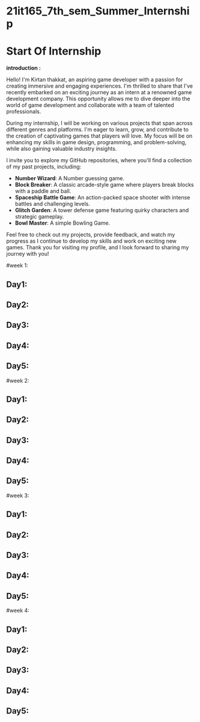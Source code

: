 # 21it165_7th_sem_Summer_Internship

# Start Of Internship
**introduction :** 

Hello! I'm Kirtan thakkat, an aspiring game developer with a passion for creating immersive and engaging experiences. I'm thrilled to share that I've recently embarked on an exciting journey as an intern at a renowned game development company. This opportunity allows me to dive deeper into the world of game development and collaborate with a team of talented professionals.

During my internship, I will be working on various projects that span across different genres and platforms. I'm eager to learn, grow, and contribute to the creation of captivating games that players will love. My focus will be on enhancing my skills in game design, programming, and problem-solving, while also gaining valuable industry insights.

I invite you to explore my GitHub repositories, where you'll find a collection of my past projects, including:
- **Number Wizard**: A Number guessing game.
- **Block Breaker**: A classic arcade-style game where players break blocks with a paddle and ball.
- **Spaceship Battle Game**: An action-packed space shooter with intense battles and challenging levels.
- **Glitch Garden**: A tower defense game featuring quirky characters and strategic gameplay.
- **Bowl Master**: A simple Bowling Game.

Feel free to check out my projects, provide feedback, and watch my progress as I continue to develop my skills and work on exciting new games. Thank you for visiting my profile, and I look forward to sharing my journey with you!

#week 1: 

**Day1:**
- 

**Day2:**
- 

**Day3:**
- 

**Day4:**
- 

**Day5:**
- 

#week 2: 

**Day1:**
- 

**Day2:**
- 

**Day3:**
- 

**Day4:**
- 

**Day5:**
- 

#week 3: 

**Day1:**
- 

**Day2:**
- 

**Day3:**
- 

**Day4:**
- 

**Day5:**
- 

#week 4: 

**Day1:**
- 

**Day2:**
- 

**Day3:**
- 

**Day4:**
- 

**Day5:**
- 
